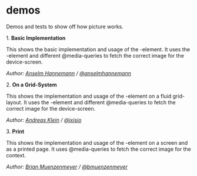 demos
=====

Demos and tests to show off how picture works. 

1\. **Basic Implementation**

This shows the basic implementation and usage of the <picture>-element. It uses the <source>-element and different @media-queries to fetch the correct image for the device-screen.

_Author: [Anselm Hannemann](http://anselm-hannemann.com/) / [@anselmhannemann](https://twitter.com/anselmhannemann)_

2\. **On a Grid-System**

This shows the implementation and usage of the <picture>-element on a fluid grid-layout. It uses the <source>-element and different @media-queries to fetch the correct image for the device-screen.

_Author: [Andreas Klein](http://www.andreasklein.org/) / [@ixisio](https://twitter.com/ixisio)_

3\. **Print**

This shows the implementation and usage of the <picture>-element on a screen and as a printed page.  It uses @media-queries to fetch the correct image for the context.

_Author: [Brian Muenzenmeyer](http://www.brianmuenzenmeyer.com) / [@bmuenzenmeyer](https://twitter.com/bmuenzenmeyer)_